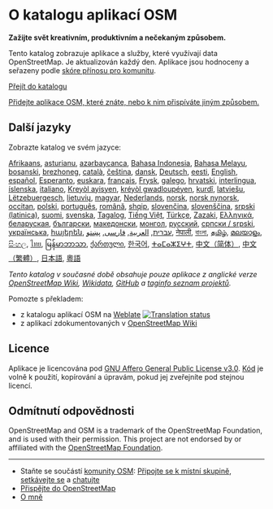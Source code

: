 # O katalogu aplikací OSM

**Zažijte svět kreativním, produktivním a nečekaným způsobem.**

Tento katalog zobrazuje aplikace a služby, které využívají data OpenStreetMap.
Je aktualizován každý den. Aplikace jsou hodnoceny a seřazeny podle [skóre
přínosu pro komunitu](/docs/score).

[Přejít do katalogu](https://osm-apps.org)

[Přidejte aplikace OSM, které znáte, nebo k nim přispíváte jiným
způsobem.](https://wiki.openstreetmap.org/wiki/OSM_Apps_Catalog)

## Další jazyky

Zobrazte katalog ve svém jazyce:

[Afrikaans](/?lang=af), [asturianu](/?lang=ast), [azərbaycanca](/?lang=az),
[Bahasa Indonesia](/?lang=id), [Bahasa Melayu](/?lang=ms),
[bosanski](/?lang=bs), [brezhoneg](/?lang=br), [català](/?lang=ca),
[čeština](/?lang=cs), [dansk](/?lang=da), [Deutsch](/?lang=de),
[eesti](/?lang=et), [English](/?lang=en), [español](/?lang=es),
[Esperanto](/?lang=eo), [euskara](/?lang=eu), [français](/?lang=fr),
[Frysk](/?lang=fy), [galego](/?lang=gl), [hrvatski](/?lang=hr),
[interlingua](/?lang=ia), [íslenska](/?lang=is), [italiano](/?lang=it), [Kreyòl
ayisyen](/?lang=ht), [kréyòl gwadloupéyen](/?lang=gcf), [kurdî](/?lang=ku),
[latviešu](/?lang=lv), [Lëtzebuergesch](/?lang=lb), [lietuvių](/?lang=lt),
[magyar](/?lang=hu), [Nederlands](/?lang=nl), [norsk](/?lang=no), [norsk
nynorsk](/?lang=nn), [occitan](/?lang=oc), [polski](/?lang=pl),
[português](/?lang=pt), [română](/?lang=ro), [shqip](/?lang=sq),
[slovenčina](/?lang=sk), [slovenščina](/?lang=sl), [srpski
(latinica)](/?lang=sr-latn), [suomi](/?lang=fi), [svenska](/?lang=sv),
[Tagalog](/?lang=tl), [Tiếng Việt](/?lang=vi), [Türkçe](/?lang=tr),
[Zazaki](/?lang=diq), [Ελληνικά](/?lang=el), [беларуская](/?lang=be),
[български](/?lang=bg), [македонски](/?lang=mk), [монгол](/?lang=mn),
[русский](/?lang=ru), [српски / srpski](/?lang=sr), [українська](/?lang=uk),
[հայերեն](/?lang=hy), [עברית](/?lang=he), [العربية](/?lang=ar),
[فارسی](/?lang=fa), [پښتو](/?lang=ps), [नेपाली](/?lang=ne), [বাংলা](/?lang=bn),
[தமிழ்](/?lang=ta), [മലയാളം](/?lang=ml), [සිංහල](/?lang=si), [ไทย](/?lang=th),
[မြန်မာဘာသာ](/?lang=my), [ქართული](/?lang=ka), [한국어](/?lang=ko),
[ⵜⴰⵎⴰⵣⵉⵖⵜ](/?lang=tzm), [中文（简体）](/?lang=zh-hans), [中文（繁體）](/?lang=zh-hant),
[日本語](/?lang=ja), [粵語](/?lang=yue)

_Tento katalog v současné době obsahuje pouze aplikace z anglické verze
[OpenStreetMap Wiki](https://wiki.openstreetmap.org/),
[Wikidata](https://www.wikidata.org/), [GitHub](https://github.com/) a [taginfo
seznam projektů](https://taginfo.openstreetmap.org/projects)._

Pomozte s překladem:

- z katalogu aplikací OSM na
  [Weblate](https://hosted.weblate.org/projects/osm-apps-catalog)
  <a href="https://hosted.weblate.org/engage/osm-apps-catalog/" target="_blank" rel="noreferrer">
  <img src="https://hosted.weblate.org/widget/osm-apps-catalog/svg-badge.svg" alt="Translation status" />
  </a>
- z aplikací zdokumentovaných v [OpenStreetMap
  Wiki](https://wiki.openstreetmap.org/wiki/Wiki_Translation)

## Licence

Aplikace je licencována pod [GNU Affero General Public License
v3.0](https://github.com/ToastHawaii/osm-apps-catalog/blob/main/LICENSE).
[Kód](https://github.com/ToastHawaii/osm-apps-catalog) je volně k použití,
kopírování a úpravám, pokud jej zveřejníte pod stejnou licencí.

## Odmítnutí odpovědnosti

OpenStreetMap and OSM is a trademark of the OpenStreetMap Foundation, and is
used with their permission. This project are not endorsed by or affiliated with
the [OpenStreetMap Foundation](https://osmfoundation.org/).

---

- Staňte se součástí [komunity
  OSM](https://resultmaps.neis-one.org/oooc?layers=B&zoom=5&lat=47.6215&lon=7.5816&contributors=TTTTTT):
  [Připojte se k místní skupině](https://usergroups.openstreetmap.de/),
  [setkávejte se](https://osmcal.org/) a [chatujte](https://community.osm.be/)
- [Přispějte do
  OpenStreetMap](https://wiki.openstreetmap.org/wiki/How_to_contribute)
- [O mně](https://wiki.openstreetmap.org/wiki/User:ToastHawaii)

